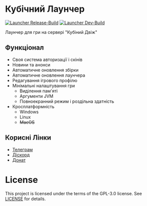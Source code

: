 # Кубічний Лаунчер

[![Launcher Release-Build](https://github.com/cubedvij/launcher/actions/workflows/release.yml/badge.svg)](https://github.com/cubedvij/launcher/actions/workflows/release.yml)
[![Launcher Dev-Build](https://github.com/cubedvij/launcher/actions/workflows/dev.yml/badge.svg)](https://github.com/cubedvij/launcher/actions/workflows/dev.yml)

Лаунчер для гри на сервері "Кубіний Двіж"

## Функціонал
- Своя система авторизації і скінів
- Новини та анонси
- Автоматичне оновлення збірки
- Автоматичне оновлення лаунчера
- Редагування ігрового профілю
- Мінімальні налаштування гри
  - Виділення пам'яті
  - Аргументи JVM
  - Повноекранний режим і роздільна здатність
- Кросплатформність
  - Windows
  - Linux
  - ~~MacOS~~

## Корисні Лінки
- [Телеграм](https://t.me/cube_dvij)
- [Діскорд](https://discord.gg/TK2CwjNFqT)
- [Донат](https://send.monobank.ua/jar/48bPzh2JmA)
  
# License
This project is licensed under the terms of the GPL-3.0 license.
See [LICENSE](LICENSE) for details.